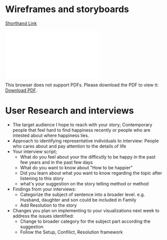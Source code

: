 
# Wireframes and storyboards
<a href="https://app.shorthand.com/organisations/JSrgFWI7zn/stories/taYpidi7wD">Shorthand Link</a>

<object data="./final_project.pdf" type="application/pdf" width="100%" height="200%">
    <embed src="./final_project.pdf">
        <p>This browser does not support PDFs. Please download the PDF to view it: <a href="https://app.shorthand.com/organisations/JSrgFWI7zn/stories/taYpidi7wD">Download PDF</a>.</p>
    </embed>
</object>




# User Research and interviews

* The target audience I hope to reach with your story; Contemporary people that feel hard to find happiness recently or people who are intested about where happiness lies.
* Approach to identifying representative individuals to interview: People who cares about and pay attention to the details of life
* Your interview script; 
  *  What do you feel about your the difficutly to be happy in the past few years and in the past few days
  *  What do you want to know about "How to be happier"
  *  Did you learn about what you want to know regarding the topic after listening to this story
  *  what's your suggestion on the story telling method or method
* Findings from your interviews: 
  * Categorize the subject of sentence into a broader level. e.g. Husband, daughter and son could be included in Family 
  * Add Resolution to the story
* Changes you plan on implementing to your visualizations next week to address the issues identified:
  * Change to broader category for the subject part according the suggestion
  * Follow the Setup, Confilict, Resolution framework
